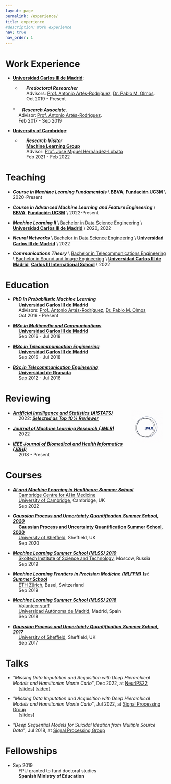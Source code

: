 ```yaml
---
layout: page
permalink: /experience/
title: experience
#description: Work experience
nav: true
nav_order: 1
---
```


# Work Experience

* <a href='https://www.uc3m.es/home'><b>Universidad Carlos III de Madrid</b></a>: <br>
  * &emsp;      <em><b>Predoctoral Researcher</b></em> <br>
  &emsp;      Advisors: <a href='https://www.tsc.uc3m.es/~antonio/antonio_artes/Home.html'>Prof. Antonio Artés-Rodríguez</a>, <a href='https://www.tsc.uc3m.es/~olmos/'>Dr. Pablo M. Olmos</a>. <br>
  &emsp;      Oct 2019 - Present  
  <br>
  * &emsp;      <em><b>Research Associate</b></em>. <br>
  &emsp;      Advisor: <a href='https://www.tsc.uc3m.es/~antonio/antonio_artes/Home.html'>Prof. Antonio Artés-Rodríguez</a>. <br>
  &emsp;      Feb 2017 - Sep 2019  
  <br>


* <a href='https://www.cam.ac.uk/'><b>University of Cambridge</b></a>: <br>
     * &emsp;      <em><b>Research Visitor</b></em> <br>
     &emsp;      <a href='http://mlg.eng.cam.ac.uk/'><b>Machine Learning Group</b></a> <br>
     &emsp;      Advisor: <a href='https://jmhl.org/'>Prof. José Miguel Hernández-Lobato</a> <br>
     &emsp;      Feb 2021 - Feb 2022  <br>


# Teaching

* <em><b>Course in Machine Learning Fundamentals</b></em> \\
<a href='https://www.bbva.es/en/empresas.html'><b>BBVA</b></a>, <a href='https://www.fundacion.uc3m.es/'><b>Fundación UC3M</b></a> \\
2020-Present

* <em><b>Course in Advanced Machine Learning and Feature Engineering</b></em> \\
<a href='https://www.bbva.es/en/empresas.html'><b>BBVA</b></a>, <a href='https://www.fundacion.uc3m.es/'><b>Fundación UC3M</b></a> \\
2022-Present

* <em><b>Machine Learning II</b></em> \\
<a href='https://www.uc3m.es/bachelor-degree/data-science'>Bachelor in Data Science Engineering</a> \\
<a href='https://www.uc3m.es/home'><b>Universidad Carlos III de Madrid</b></a> \\
2020, 2022

* <em><b>Neural Networks</b></em> \\
<a href='https://www.uc3m.es/bachelor-degree/data-science'>Bachelor in Data Science Engineering</a> \\
<a href='https://www.uc3m.es/home'><b>Universidad Carlos III de Madrid</b></a> \\
2022

* <em><b>Communications Theory</b></em> \\
<a href='https://www.uc3m.es/bachelor-degree/telecommunication'>Bachelor in Telecommunications Engineering</a> \\
<a href='https://www.uc3m.es/bachelor-degree/sound-image'>Bachelor in Sound and Image Engineering</a> \\
<a href='https://www.uc3m.es/home'><b>Universidad Carlos III de Madrid</b></a>, <a href='https://www.uc3m.es/C3IS/home'><b>Carlos III International School</b></a> \\
2022


# Education

* <em><b>PhD in Probabilistic Machine Learning</b></em> <br>
     &emsp;      <a href='https://www.uc3m.es/home'><b>Universidad Carlos III de Madrid</b></a> <br>
     &emsp;      Advisors: <a href='https://www.tsc.uc3m.es/~antonio/antonio_artes/Home.html'>Prof. Antonio Artés-Rodríguez</a>, <a href='https://www.tsc.uc3m.es/~olmos/'>Dr. Pablo M. Olmos</a> <br>
     &emsp;      Oct 2019 - Present <br>


* <a href='https://www.uc3m.es/master/advanced-communications-technologies'><em><b>MSc in Multimedia and Communications</b></em></a> <br>
     &emsp;      <a href='https://www.uc3m.es/home'><b>Universidad Carlos III de Madrid</b></a> <br>
     &emsp;      Sep 2016 - Jul 2018 <br>

* <a href='https://www.uc3m.es/master/telecommunication-engineering'><em><b>MSc in Telecommunication Engineering</b></em></a> <br>
     &emsp;      <a href='https://www.uc3m.es/home'><b>Universidad Carlos III de Madrid</b></a> <br>
     &emsp;      Sep 2016 - Jul 2018 <br>

* <a href='https://grados.ugr.es/telecomunicacion/?lang=en'><em><b>BSc in Telecommunication Engineering</b></em></a> <br>
&emsp;      <a href='https://www.ugr.es/en'><b>Universidad de Granada</b></a><br>
&emsp;      Sep 2012 - Jul 2016 <br>


# Reviewing


<img src="assets/../../assets/img/jmlr.gif"
     alt="Markdown Monster icon"
     style="float: right; margin-right: 10px; width:20%;" />
     
* <a href='https://aistats.org'><em><b>Artificial Intelligence and Statistics (AISTATS)</b></em></a> <br>
&emsp;      2022: <a href='http://aistats.org/aistats2023/reviewers.html'><em><b>Selected as Top 10% Reviewer </b></em></a> <br>

* <a href='https://www.jmlr.org/'><em><b>Journal of Machine Learning Research (JMLR)</b></em></a> <br>
&emsp;      2022

* <a href='https://www.embs.org/jbhi/'><em><b>IEEE Journal of Biomedical and Health Informatics (JBHI)</b></em></a> <br>
&emsp;      2018 - Present <br>



# Courses

* <a href='https://ccaim.cam.ac.uk/summer-school/'><em><b>AI and Machine Learning in Healthcare Summer School</b></em></a><br>
&emsp;      <a href='https://ccaim.cam.ac.uk'>Cambridge Centre for AI in Medicine</a><br>
&emsp;      <a href='https://www.cam.ac.uk'>University of Cambridge</a>, Cambridge, UK<br>
&emsp;      Sep 2022 <br>

* <a href='http://gpss.cc/gpss20/'><em><b>Gaussian Process and Uncertainty Quantification Summer School, 2020</b></em></a><br>
&emsp;      <a href='http://gpss.cc/gpss20/'><b>Gaussian Process and Uncertainty Quantification Summer School, 2020</b></a><br>
&emsp;      <a href='https://usic.sheffield.ac.uk'>University of Sheffield</a>, Sheffield, UK<br>
&emsp;      Sep 2020 <br>

* <a href='https://smiles.skoltech.ru/mlss2019'><em><b>Machine Learning Summer School (MLSS) 2019</b></em></a> <br>
&emsp;      <a href='http://skoltech.ru'>Skoltech Institute of Science and Technology</a>, Moscow, Russia<br>
&emsp;      Sep 2019 <br>

* <a href='https://mlfpm.eu/1-summer-school/'><em><b>Machine Learning Frontiers in Precision Medicine (MLFPM) 1st Summer School</b></em></a><br>
&emsp;      <a href='https://ethz.ch/en.html'>ETH Zürich</a>, Basel, Switzerland<br>
&emsp;      Sep 2019 <br>

* <a href='http://mlss.ii.uam.es/mlss2018/index.html'><em><b>Machine Learning Summer School (MLSS) 2018</b></em></a><br>
&emsp;      <a href='http://mlss.ii.uam.es/mlss2018/organizers.html'>Volunteer staff</a><br>
&emsp;      <a href='https://www.uam.es/uam/en/inicio'>Universidad Autónoma de Madrid</a>, Madrid, Spain<br>
&emsp;      Sep 2018 <br>

* <a href='http://gpss.cc/gpss17/'><em><b>Gaussian Process and Uncertainty Quantification Summer School, 2017</b></em></a><br>
&emsp;      <a href='https://usic.sheffield.ac.uk'>University of Sheffield</a>, Sheffield, UK<br>
&emsp;      Sep 2017 <br>


# Talks

* <em>"Missing Data Imputation and Acquisition with Deep Hierarchical Models and Hamiltonian Monte Carlo"</em>, Dec 2022, at <a href='https://nips.cc/Conferences/2022'>NeurIPS22</a> <br> 
&emsp;      <a href='https://ipeis.github.io/assets/pdf/NeurIPS_presentation.pdf' target="_blank" rel="noopener noreferrer">[slides]</a>
            <a href='https://slideslive.com/38990390' target="_blank" rel="noopener noreferrer">[video]</a> <br>

* <em>"Missing Data Imputation and Acquisition with Deep Hierarchical Models and Hamiltonian Monte Carlo"</em>, Jul 2022, at <a href='https://gts.tsc.uc3m.es/'>Signal Processing Group</a>   <br> 
&emsp;      <a href='../assets/pdf/07_01_22_presentation.pdf' target="_blank" rel="noopener noreferrer">[slides]</a>

* <em>"Deep Sequential Models for Suicidal Ideation from Multiple Source Data"</em>, Jul 2018, at <a href='https://gts.tsc.uc3m.es/'>Signal Processing Group</a>   <br> 



# Fellowships

* Sep 2019 <br>
&emsp;      FPU granted to fund doctoral studies <br>
&emsp;      <b>Spanish Ministry of Education</b>
